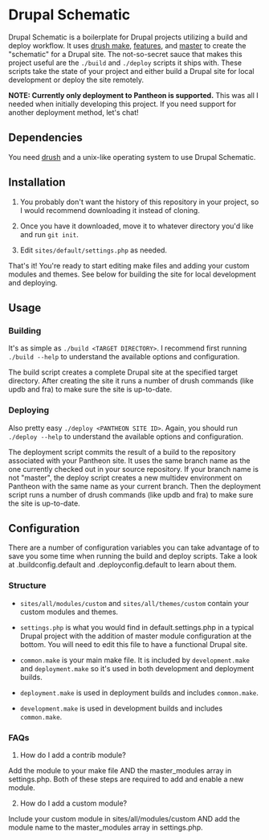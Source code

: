 # Drupal Schematic

Drupal Schematic is a boilerplate for Drupal projects utilizing a build and
deploy workflow. It uses [drush make](http://drush.org/en/master/make/),
[features](https://www.drupal.org/project/features), and
[master](https://www.drupal.org/project/master) to create the "schematic"
for a Drupal site. The not-so-secret sauce that makes this project useful are
the `./build` and `./deploy` scripts it ships with. These scripts take the state
of your project and either build a Drupal site for local development or deploy
the site remotely.

__NOTE: Currently only deployment to Pantheon is supported.__ This was all I
needed when initially developing this project. If you need support for another
deployment method, let's chat!

## Dependencies

You need [drush](http://drush.org/en/master/install/) and a unix-like operating
system to use Drupal Schematic.

## Installation

1. You probably don't want the history of this repository in your project, so I
would recommend downloading it instead of cloning.

2. Once you have it downloaded, move it to whatever directory you'd like and run
`git init`.

3. Edit `sites/default/settings.php` as needed.

That's it! You're ready to start editing make files and adding your custom
modules and themes. See below for building the site for local development and
deploying.

## Usage

### Building

It's as simple as `./build <TARGET DIRECTORY>`. I recommend first running
`./build --help` to understand the available options and configuration.

The build script creates a complete Drupal site at the specified target
directory. After creating the site it runs a number of drush commands (like updb
and fra) to make sure the site is up-to-date.

### Deploying

Also pretty easy `./deploy <PANTHEON SITE ID>`. Again, you should run
`./deploy --help` to understand the available options and configuration.

The deployment script commits the result of a build to the repository associated
with your Pantheon site. It uses the same branch name as the one currently
checked out in your source repository. If your branch name is not
"master", the deploy script creates a new multidev environment on Pantheon with
the same name as your current branch. Then the deployment script runs a number
of drush commands (like updb and fra) to make sure the site is up-to-date.

## Configuration

There are a number of configuration variables you can take advantage of to save
you some time when running the build and deploy scripts. Take a look at
.buildconfig.default and .deployconfig.default to learn about them.

### Structure

- `sites/all/modules/custom` and `sites/all/themes/custom` contain your custom
  modules and themes.

- `settings.php` is what you would find in default.settings.php in a typical
  Drupal project with the addition of master module configuration at the bottom.
  You will need to edit this file to have a functional Drupal site.

- `common.make` is your main make file. It is included by `development.make` and
  `deployment.make` so it's used in both development and deployment builds.

- `deployment.make` is used in deployment builds and includes `common.make`.

- `development.make` is used in development builds and includes `common.make`.

### FAQs

1. How do I add a contrib module?

Add the module to your make file AND the master_modules array in settings.php.
Both of these steps are required to add and enable a new module.

2. How do I add a custom module?

Include your custom module in sites/all/modules/custom AND add the module
name to the master_modules array in settings.php.
